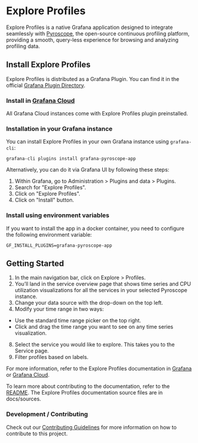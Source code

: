 # Explore Profiles

Explore Profiles is a native Grafana application designed to integrate seamlessly with [Pyroscope](https://github.com/grafana/pyroscope), the open-source continuous profiling platform, providing a smooth, query-less experience for browsing and analyzing profiling data.

## Install Explore Profiles

Explore Profiles is distributed as a Grafana Plugin. You can find it in the official [Grafana Plugin Directory](https://grafana.com/grafana/plugins/grafana-pyroscope-app/).

### Install in [Grafana Cloud](https://grafana.com/products/cloud/)

All Grafana Cloud instances come with Explore Profiles plugin preinstalled.

### Installation in your Grafana instance

You can install Explore Profiles in your own Grafana instance using `grafana-cli`:

```shell
grafana-cli plugins install grafana-pyroscope-app
```

Alternatively, you can do it via Grafana UI by following these steps:

1. Within Grafana, go to Administration > Plugins and data > Plugins.
2. Search for "Explore Profiles".
3. Click on "Explore Profiles".
4. Click on "Install" button.

### Install using environment variables

If you want to install the app in a docker container, you need to configure the following environment variable:

```shell
GF_INSTALL_PLUGINS=grafana-pyroscope-app
```

## Getting Started

1. In the main navigation bar, click on Explore > Profiles.
2. You’ll land in the service overview page that shows time series and CPU utilization visualizations for all the services in your selected Pyroscope instance.
3. Change your data source with the drop-down on the top left.
4. Modify your time range in two ways:
  * Use the standard time range picker on the top right.
  * Click and drag the time range you want to see on any time series visualization.
8. Select the service you would like to explore. This takes you to the Service page.
9. Filter profiles based on labels.

For more information, refer to the Explore Profiles documentation in [Grafana](https://grafana.com/docs/grafana/latest/explore/simplified-exploration/profiles/) or [Grafana Cloud](https://grafana.com/docs/grafana-cloud/visualizations/simplified-exploration/profiles/). 

To learn more about contributing to the documentation, refer to the [README](https://github.com/grafana/explore-profiles/blob/main/docs/README.md). 
The Explore Profiles documentation source files are in docs/sources. 

### Development / Contributing

Check out our [Contributing Guidelines](./docs/CONTRIBUTING.md) for more information on how to contribute to this project.

